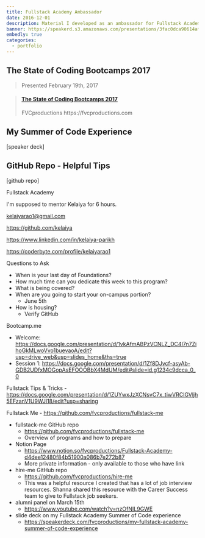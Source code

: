 ```yaml
---
title: Fullstack Academy Ambassador
date: 2016-12-01
description: Material I developed as an ambassador for Fullstack Academy.
banner: https://speakerd.s3.amazonaws.com/presentations/3fac0dca90614af996fe56a69bc5e578/slide_0.jpg
embedly: true
categories:
  - portfolio
---
```


## The State of Coding Bootcamps 2017

> Presented February 19th, 2017

<blockquote class="embedly-card"><h4><a href="https://speakerdeck.com/fvcproductions/the-state-of-coding-bootcamps-2017">The State of Coding Bootcamps 2017</a></h4><p>FVCproductions https://fvcproductions.com</p></blockquote>

## My Summer of Code Experience

[speaker deck]

## GitHub Repo - Helpful Tips

[github repo]

Fullstack Academy

I'm supposed to mentor Kelaiya for 6 hours.

kelaiyarao1@gmail.com

https://github.com/kelaiya

https://www.linkedin.com/in/kelaiya-parikh

https://coderbyte.com/profile/kelaiyarao1

Questions to Ask

* When is your last day of Foundations?
* How much time can you dedicate this week to this program?
* What is being covered?
* When are you going to start your on-campus portion?
  * June 5th
* How is housing?
  * Verify GitHub

Bootcamp.me

* Welcome: https://docs.google.com/presentation/d/1vkAfmABPzVCNLZ_DC4I7n7ZihoGkMLwoVvo1buevaoA/edit?usp=drive_web&usp=slides_home&ths=true
* Session 1: https://docs.google.com/presentation/d/1Zf8DJvcf-asyAb-GDB2UDfxMOGopAsEFOOOBbX4MdUM/edit#slide=id.g1234c9dcca_0_0

Fullstack Tips & Tricks - https://docs.google.com/presentation/d/1ZUYwxJzXCNsvC7x_tiwVRCIGVljh5EFzanV1U9WJl18/edit?usp=sharing

Fullstack Me - https://github.com/fvcproductions/fullstack-me

* fullstack-me GitHub repo
  * https://github.com/fvcproductions/fullstack-me
  * Overview of programs and how to prepare
* Notion Page
  * https://www.notion.so/fvcproductions/Fullstack-Academy-d4dee12480f84b51900a086b7e272b87
  * More private information - only available to those who have link
* hire-me GitHub repo
  * https://github.com/fvcproductions/hire-me
  * This was a helpful resource I created that has a lot of job interview resources. Shanna shared this resource with the Career Success team to give to Fullstack job seekers.
* alumni panel on March 15th
  * https://www.youtube.com/watch?v=nzOfNIL9GWE
* slide deck on my Fullstack Academy Summer of Code experience
  * https://speakerdeck.com/fvcproductions/my-fullstack-academy-summer-of-code-experience
